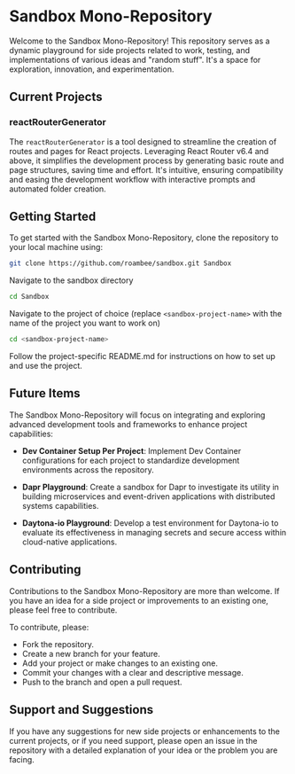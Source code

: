 # Sandbox Mono-Repository

Welcome to the Sandbox Mono-Repository! This repository serves as a dynamic playground for side projects related to work, testing, and implementations of various ideas and "random stuff". It's a space for exploration, innovation, and experimentation.

## Current Projects

### reactRouterGenerator

The `reactRouterGenerator` is a tool designed to streamline the creation of routes and pages for React projects. Leveraging React Router v6.4 and above, it simplifies the development process by generating basic route and page structures, saving time and effort. It's intuitive, ensuring compatibility and easing the development workflow with interactive prompts and automated folder creation.

## Getting Started

To get started with the Sandbox Mono-Repository, clone the repository to your local machine using:

```bash
git clone https://github.com/roambee/sandbox.git Sandbox
```
Navigate to the sandbox directory

```bash
cd Sandbox
```
Navigate to the project of choice (replace ```<sandbox-project-name>``` with the name of the project you want to work on)

```bash
cd <sandbox-project-name>
```
Follow the project-specific README.md for instructions on how to set up and use the project.


## Future Items

The Sandbox Mono-Repository will focus on integrating and exploring advanced development tools and frameworks to enhance project capabilities:

- **Dev Container Setup Per Project**: Implement Dev Container configurations for each project to standardize development environments across the repository.

- **Dapr Playground**: Create a sandbox for Dapr to investigate its utility in building microservices and event-driven applications with distributed systems capabilities.

- **Daytona-io Playground**: Develop a test environment for Daytona-io to evaluate its effectiveness in managing secrets and secure access within cloud-native applications.


## Contributing

Contributions to the Sandbox Mono-Repository are more than welcome. If you have an idea for a side project or improvements to an existing one, please feel free to contribute.

To contribute, please:

- Fork the repository.
- Create a new branch for your feature.
- Add your project or make changes to an existing one.
- Commit your changes with a clear and descriptive message.
- Push to the branch and open a pull request.

## Support and Suggestions

If you have any suggestions for new side projects or enhancements to the current projects, or if you need support, please open an issue in the repository with a detailed explanation of your idea or the problem you are facing.

